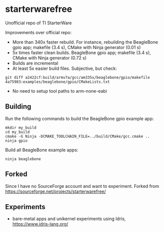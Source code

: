 # starterwarefree
Unofficial repo of TI StarterWare

Improvements over official repo:
- More than 340x faster rebuild. For instance, rebuilding the BeagleBone gpio app;
makefile (3.4 s), CMake with Ninja generator (0.01 s)
- 5x times faster clean builds. BeagleBone gpio app;
makefile (3.4 s), CMake with Ninja generator (0.72 s)
- Builds are incremental
- At least 5x easier build files. Subjective, but check:
```
git diff a2422cf:build/armv7a/gcc/am335x/beaglebone/gpio/makefile 4a75983:examples/beaglebone/gpio/CMakeLists.txt
```
- No need to setup tool paths to arm-none-eabi

## Building

Run the following commands to build the BeagleBone gpio example app:
```
mkdir my_build
cd my_build
cmake -G Ninja -DCMAKE_TOOLCHAIN_FILE=../build/CMake/gcc.cmake ..
ninja gpio
```
Build all BeagleBone example apps:
```
ninja beaglebone
```
## Forked
Since I have no SourceForge account and want to experiment. Forked from https://sourceforge.net/projects/starterwarefree/

## Experiments
- bare-metal apps and unikernel experiments using Idris, https://www.idris-lang.org/
